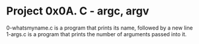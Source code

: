 # Project 0x0A. C - argc, argv
0-whatsmyname.c is a program that prints its name, followed by a new line
1-args.c is a program that prints the number of arguments passed into it.
